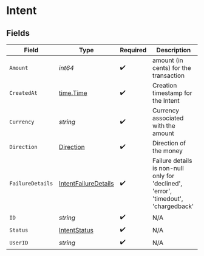 # Intent


## Fields

| Field                                                                               | Type                                                                                | Required                                                                            | Description                                                                         |
| ----------------------------------------------------------------------------------- | ----------------------------------------------------------------------------------- | ----------------------------------------------------------------------------------- | ----------------------------------------------------------------------------------- |
| `Amount`                                                                            | *int64*                                                                             | :heavy_check_mark:                                                                  | amount (in cents) for the transaction                                               |
| `CreatedAt`                                                                         | [time.Time](https://pkg.go.dev/time#Time)                                           | :heavy_check_mark:                                                                  | Creation timestamp for the Intent                                                   |
| `Currency`                                                                          | *string*                                                                            | :heavy_check_mark:                                                                  | Currency associated with the amount                                                 |
| `Direction`                                                                         | [Direction](../../models/shared/direction.md)                                       | :heavy_check_mark:                                                                  | Direction of the money                                                              |
| `FailureDetails`                                                                    | [IntentFailureDetails](../../models/shared/intentfailuredetails.md)                 | :heavy_check_mark:                                                                  | Failure details is non-null only for 'declined', 'error', 'timedout', 'chargedback' |
| `ID`                                                                                | *string*                                                                            | :heavy_check_mark:                                                                  | N/A                                                                                 |
| `Status`                                                                            | [IntentStatus](../../models/shared/intentstatus.md)                                 | :heavy_check_mark:                                                                  | N/A                                                                                 |
| `UserID`                                                                            | *string*                                                                            | :heavy_check_mark:                                                                  | N/A                                                                                 |